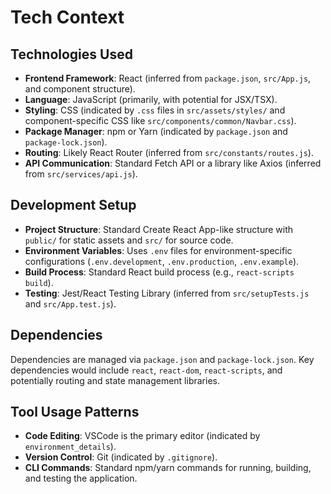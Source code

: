 # Tech Context

## Technologies Used

- **Frontend Framework**: React (inferred from `package.json`, `src/App.js`, and component structure).
- **Language**: JavaScript (primarily, with potential for JSX/TSX).
- **Styling**: CSS (indicated by `.css` files in `src/assets/styles/` and component-specific CSS like `src/components/common/Navbar.css`).
- **Package Manager**: npm or Yarn (indicated by `package.json` and `package-lock.json`).
- **Routing**: Likely React Router (inferred from `src/constants/routes.js`).
- **API Communication**: Standard Fetch API or a library like Axios (inferred from `src/services/api.js`).

## Development Setup

- **Project Structure**: Standard Create React App-like structure with `public/` for static assets and `src/` for source code.
- **Environment Variables**: Uses `.env` files for environment-specific configurations (`.env.development`, `.env.production`, `.env.example`).
- **Build Process**: Standard React build process (e.g., `react-scripts build`).
- **Testing**: Jest/React Testing Library (inferred from `src/setupTests.js` and `src/App.test.js`).

## Dependencies

Dependencies are managed via `package.json` and `package-lock.json`. Key dependencies would include `react`, `react-dom`, `react-scripts`, and potentially routing and state management libraries.

## Tool Usage Patterns

- **Code Editing**: VSCode is the primary editor (indicated by `environment_details`).
- **Version Control**: Git (indicated by `.gitignore`).
- **CLI Commands**: Standard npm/yarn commands for running, building, and testing the application.
